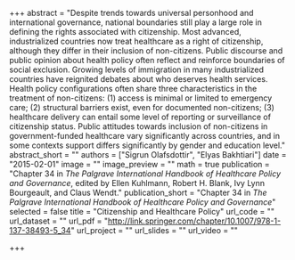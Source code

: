+++
abstract = "Despite trends towards universal personhood and international governance, national boundaries still play a large role in defining the rights associated with citizenship. Most advanced, industrialized countries now treat healthcare as a right of citizenship, although they differ in their inclusion of non-citizens. Public discourse and public opinion about health policy often reflect and reinforce boundaries of social exclusion. Growing levels of immigration in many industrialized countries have reignited debates about who deserves health services. Health policy configurations often share three characteristics in the treatment of non-citizens: (1) access is minimal or limited to emergency care; (2) structural barriers exist, even for documented non-citizens; (3) healthcare delivery can entail some level of reporting or surveillance of citizenship status. Public attitudes towards inclusion of non-citizens in government-funded healthcare vary significantly across countries, and in some contexts support differs significantly by gender and education level."
abstract_short = ""
authors = ["Sigrun Olafsdottir", "Elyas Bakhtiari"]
date = "2015-02-01"
image = ""
image_preview = ""
math = true
publication = "Chapter 34 in *The Palgrave International Handbook of Healthcare Policy and Governance*, edited by Ellen Kuhlmann, Robert H. Blank, Ivy Lynn Bourgeault, and Claus Wendt."
publication_short = "Chapter 34 in *The Palgrave International Handbook of Healthcare Policy and Governance*"
selected = false
title = "Citizenship and Healthcare Policy"
url_code = ""
url_dataset = ""
url_pdf = "http://link.springer.com/chapter/10.1007/978-1-137-38493-5_34"
url_project = ""
url_slides = ""
url_video = ""

+++

